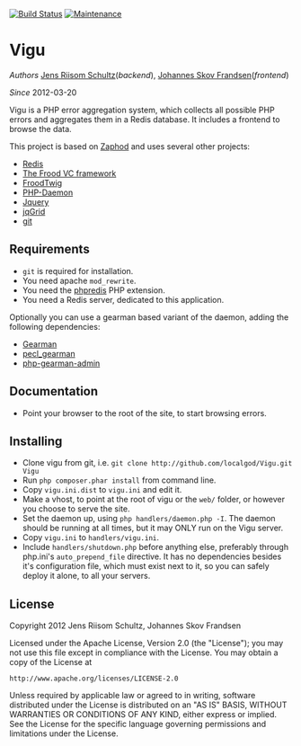[![Build Status](https://secure.travis-ci.org/localgod/Vigu.png?branch=master)](http://travis-ci.org/localgod/Vigu)
[![Maintenance](https://img.shields.io/maintenance/yes/2013.svg)]()

Vigu
====

*Authors* [Jens Riisom Schultz](mailto:ibber_of_crew42@hotmail.com)(_backend_), [Johannes Skov Frandsen](mailto:localgod@heaven.dk)(_frontend_)

*Since*   2012-03-20

Vigu is a PHP error aggregation system, which collects all possible PHP errors and aggregates them in a Redis database. It includes a frontend to browse the data.

This project is based on [Zaphod](https://github.com/Ibmurai/zaphod) and uses several other projects:

  * [Redis](http://redis.io)
  * [The Frood VC framework](https://github.com/Ibmurai/frood)
  * [FroodTwig](https://github.com/Ibmurai/froodTwig)
  * [PHP-Daemon](https://github.com/shaneharter/PHP-Daemon)
  * [Jquery](http://jquery.com/)
  * [jqGrid](http://www.trirand.com/blog/)
  * [git](http://git-scm.com/)
  

Requirements
------------

  * `git` is required for installation.
  * You need apache `mod_rewrite`.
  * You need the [phpredis](https://github.com/nicolasff/phpredis) PHP extension.
  * You need a Redis server, dedicated to this application.

Optionally you can use a gearman based variant of the daemon, adding the following dependencies:

  * [Gearman](http://gearman.org/)
  * [pecl_gearman](http://pecl.php.net/package/gearman)
  * [php-gearman-admin](https://github.com/Ibmurai/php-gearman-admin)


Documentation
-------------

  * Point your browser to the root of the site, to start browsing errors.


Installing
----------

  * Clone vigu from git, i.e. `git clone http://github.com/localgod/Vigu.git Vigu`
  * Run `php composer.phar install` from command line.
  * Copy `vigu.ini.dist` to `vigu.ini` and edit it.
  * Make a vhost, to point at the root of vigu or the `web/` folder, or however you choose to serve the site.
  * Set the daemon up, using `php handlers/daemon.php -I`. The daemon should be running at all times, but it may ONLY run on the Vigu server.
  * Copy `vigu.ini` to `handlers/vigu.ini`.
  * Include `handlers/shutdown.php` before anything else, preferably through php.ini's `auto_prepend_file` directive. It has no dependencies besides it's configuration file, which must exist next to it, so you can safely deploy it alone, to all your servers.


License
-------

Copyright 2012 Jens Riisom Schultz, Johannes Skov Frandsen

Licensed under the Apache License, Version 2.0 (the "License");
you may not use this file except in compliance with the License.
You may obtain a copy of the License at

    http://www.apache.org/licenses/LICENSE-2.0

Unless required by applicable law or agreed to in writing, software
distributed under the License is distributed on an "AS IS" BASIS,
WITHOUT WARRANTIES OR CONDITIONS OF ANY KIND, either express or implied.
See the License for the specific language governing permissions and
limitations under the License.
